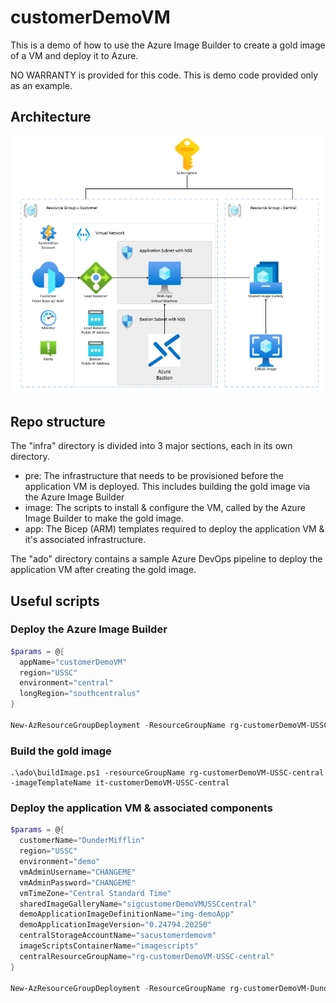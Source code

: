 # customerDemoVM

This is a demo of how to use the Azure Image Builder to create a gold image of a VM and deploy it to Azure.

NO WARRANTY is provided for this code. This is demo code provided only as an example.

## Architecture
![architecture](./architecture.png)

## Repo structure
The "infra" directory is divided into 3 major sections, each in its own directory.

- pre: The infrastructure that needs to be provisioned before the application VM is deployed. This includes building the gold image via the Azure Image Builder
- image: The scripts to install & configure the VM, called by the Azure Image Builder to make the gold image.
- app: The Bicep (ARM) templates required to deploy the application VM & it's associated infrastructure.

The "ado" directory contains a sample Azure DevOps pipeline to deploy the application VM after creating the gold image.

## Useful scripts

### Deploy the Azure Image Builder

```powershell
$params = @{ 
  appName="customerDemoVM"
  region="USSC"
  environment="central"
  longRegion="southcentralus"
}

New-AzResourceGroupDeployment -ResourceGroupName rg-customerDemoVM-USSC-central -TemplateParameterObject $params -TemplateFile ./infra/pre/main.bicep -Verbose
```

### Build the gold image

```
.\ado\buildImage.ps1 -resourceGroupName rg-customerDemoVM-USSC-central -imageTemplateName it-customerDemoVM-USSC-central
```

### Deploy the application VM & associated components

```powershell
$params = @{ 
  customerName="DunderMifflin"
  region="USSC"
  environment="demo"
  vmAdminUsername="CHANGEME"
  vmAdminPassword="CHANGEME"
  vmTimeZone="Central Standard Time"
  sharedImageGalleryName="sigcustomerDemoVMUSSCcentral"
  demoApplicationImageDefinitionName="img-demoApp"
  demoApplicationImageVersion="0.24794.20250"
  centralStorageAccountName="sacustomerdemovm"
  imageScriptsContainerName="imagescripts"
  centralResourceGroupName="rg-customerDemoVM-USSC-central"
}

New-AzResourceGroupDeployment -ResourceGroupName rg-customerDemoVM-DunderMifflin-USSC-demo -TemplateParameterObject $params -TemplateFile ./infra/app/main.bicep -Verbose
```
